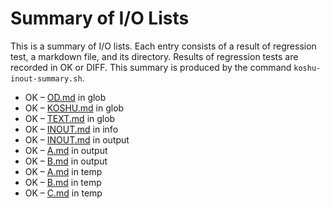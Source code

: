# Summary of I/O Lists

This is a summary of I/O lists.
Each entry consists of a result of regression test,
a markdown file, and its directory.
Results of regression tests are recorded in OK or DIFF.
This summary is produced by the command `koshu-inout-summary.sh`.

* OK – [OD.md](glob/OD.md) in glob
* OK – [KOSHU.md](glob/KOSHU.md) in glob
* OK – [TEXT.md](glob/TEXT.md) in glob
* OK – [INOUT.md](info/INOUT.md) in info
* OK – [INOUT.md](output/INOUT.md) in output
* OK – [A.md](output/A.md) in output
* OK – [B.md](output/B.md) in output
* OK – [A.md](temp/A.md) in temp
* OK – [B.md](temp/B.md) in temp
* OK – [C.md](temp/C.md) in temp
